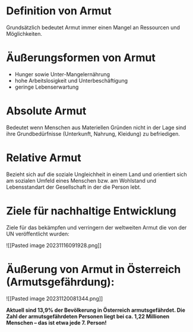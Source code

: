 
# Definition von Armut

Grundsätzlich bedeutet Armut immer einen Mangel an Ressourcen und Möglichkeiten.

# Äußerungsformen von Armut

* Hunger sowie Unter-Mangelernährung
* hohe Arbeitslosigkeit und Unterbeschäftigung
* geringe Lebenserwartung

# Absolute Armut

Bedeutet wenn Menschen aus Materiellen Gründen nicht in der Lage sind ihre Grundbedürfnisse (Unterkunft, Nahrung, Kleidung) zu befriedigen.
# Relative Armut

Bezieht sich auf die soziale Ungleichheit in einem Land und orientiert sich am sozialen Umfeld eines Menschen bzw. am Wohlstand und Lebensstandart der Gesellschaft in der die Person lebt.

# Ziele für nachhaltige Entwicklung

Ziele für das bekämpfen und verringern der weltweiten Armut die von der UN veröffentlicht wurden:

![[Pasted image 20231116091928.png]]

# Äußerung von Armut in Österreich (Armutsgefährdung):

![[Pasted image 20231120081344.png]]

**Aktuell sind 13,9% der Bevölkerung
in Österreich armutsgefährdet.
Die Zahl der armutsgefährdeten
Personen liegt bei ca. 1,22
Millionen Menschen – das ist etwa
jede 7. Person!**


# 